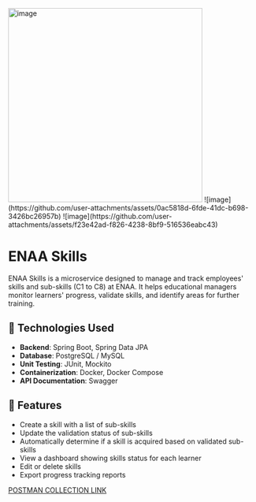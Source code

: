 <img width="394" alt="image" src="https://github.com/user-attachments/assets/b1dae5cb-906e-4743-87a9-d078b7ea98e6" />
![image](https://github.com/user-attachments/assets/0ac5818d-6fde-41dc-b698-3426bc26957b)
![image](https://github.com/user-attachments/assets/f23e42ad-f826-4238-8bf9-516536eabc43)



# ENAA Skills

ENAA Skills is a microservice designed to manage and track employees' skills and sub-skills (C1 to C8) at ENAA. It helps educational managers monitor learners' progress, validate skills, and identify areas for further training.

## 🔧 Technologies Used

- **Backend**: Spring Boot, Spring Data JPA
- **Database**: PostgreSQL / MySQL
- **Unit Testing**: JUnit, Mockito
- **Containerization**: Docker, Docker Compose
- **API Documentation**: Swagger

## 📌 Features

- Create a skill with a list of sub-skills
- Update the validation status of sub-skills
- Automatically determine if a skill is acquired based on validated sub-skills
- View a dashboard showing skills status for each learner
- Edit or delete skills
- Export progress tracking reports

[POSTMAN COLLECTION LINK ](https://yguhijopl.postman.co/workspace/My-Workspace~49aab289-6de5-487b-8f91-58ce1aacf8db/collection/41299916-9b5fb412-5df7-4a92-96f7-722a70f04658?action=share&creator=41299916)
